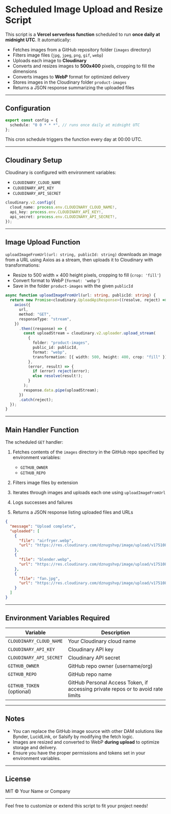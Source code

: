 # Scheduled Image Upload and Resize Script

This script is a **Vercel serverless function** scheduled to run **once daily at midnight UTC**. It automatically:

- Fetches images from a GitHub repository folder (`images` directory)
- Filters image files (`jpg`, `jpeg`, `png`, `gif`, `webp`)
- Uploads each image to **Cloudinary**
- Converts and resizes images to **500x400** pixels, cropping to fill the dimensions
- Converts images to **WebP** format for optimized delivery
- Stores images in the Cloudinary folder `product-images`
- Returns a JSON response summarizing the uploaded files

---

## Configuration

```ts
export const config = {
  schedule: "0 0 * * *", // runs once daily at midnight UTC
};
```

This cron schedule triggers the function every day at 00:00 UTC.

---

## Cloudinary Setup

Cloudinary is configured with environment variables:

- `CLOUDINARY_CLOUD_NAME`
- `CLOUDINARY_API_KEY`
- `CLOUDINARY_API_SECRET`

```ts
cloudinary.v2.config({
  cloud_name: process.env.CLOUDINARY_CLOUD_NAME!,
  api_key: process.env.CLOUDINARY_API_KEY!,
  api_secret: process.env.CLOUDINARY_API_SECRET!,
});
```

---

## Image Upload Function

`uploadImageFromUrl(url: string, publicId: string)` downloads an image from a URL using Axios as a stream, then uploads it to Cloudinary with transformations:

- Resize to 500 width × 400 height pixels, cropping to fill (`crop: 'fill'`)
- Convert format to WebP (`format: 'webp'`)
- Save in the folder `product-images` with the given `publicId`

```ts
async function uploadImageFromUrl(url: string, publicId: string) {
  return new Promise<cloudinary.UploadApiResponse>((resolve, reject) => {
    axios({
      url,
      method: "GET",
      responseType: "stream",
    })
      .then((response) => {
        const uploadStream = cloudinary.v2.uploader.upload_stream(
          {
            folder: "product-images",
            public_id: publicId,
            format: "webp",
            transformation: [{ width: 500, height: 400, crop: "fill" }],
          },
          (error, result) => {
            if (error) reject(error);
            else resolve(result!);
          }
        );
        response.data.pipe(uploadStream);
      })
      .catch(reject);
  });
}
```

---

## Main Handler Function

The scheduled `GET` handler:

1. Fetches contents of the `images` directory in the GitHub repo specified by environment variables:

   - `GITHUB_OWNER`
   - `GITHUB_REPO`

2. Filters image files by extension

3. Iterates through images and uploads each one using `uploadImageFromUrl`

4. Logs successes and failures

5. Returns a JSON response listing uploaded files and URLs

```json
{
  "message": "Upload complete",
  "uploaded": [
    {
      "file": "airfryer.webp",
      "url": "https://res.cloudinary.com/dznugshvp/image/upload/v1751083141/github-images/airfryer.webp"
    },
    {
      "file": "blender.webp",
      "url": "https://res.cloudinary.com/dznugshvp/image/upload/v1751083141/github-images/blender.webp"
    },
    {
      "file": "fan.jpg",
      "url": "https://res.cloudinary.com/dznugshvp/image/upload/v1751083142/github-images/fan.jpg"
    }
  ]
}
```

---

## Environment Variables Required

| Variable                  | Description                                                                      |
| ------------------------- | -------------------------------------------------------------------------------- |
| `CLOUDINARY_CLOUD_NAME`   | Your Cloudinary cloud name                                                       |
| `CLOUDINARY_API_KEY`      | Cloudinary API key                                                               |
| `CLOUDINARY_API_SECRET`   | Cloudinary API secret                                                            |
| `GITHUB_OWNER`            | GitHub repo owner (username/org)                                                 |
| `GITHUB_REPO`             | GitHub repo name                                                                 |
| `GITHUB_TOKEN` (optional) | GitHub Personal Access Token, if accessing private repos or to avoid rate limits |

---

## Notes

- You can replace the GitHub image source with other DAM solutions like Bynder, LucidLink, or Salsify by modifying the fetch logic.
- Images are resized and converted to WebP **during upload** to optimize storage and delivery.
- Ensure you have the proper permissions and tokens set in your environment variables.

---

## License

MIT © Your Name or Company

---

Feel free to customize or extend this script to fit your project needs!
